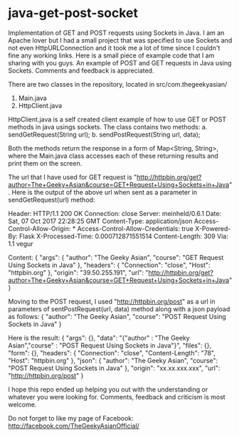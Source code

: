 # java-get-post-socket
Implementation of GET and POST requests using Sockets in Java. I am an Apache lover but I had a small project that was specified to use Sockets and not even HttpURLConnection and it took me a lot of time since I couldn't fine any working links. Here is a small piece of example code that I am sharing with you guys. An example of POST and GET requests in Java using Sockets. Comments and feedback is appreciated.

There are two classes in the repository, located in src/com.thegeekyasian/
1. Main.java
2. HttpClient.java

HttpClient.java is a self created client example of how to use GET or POST methods in java usings sockets.
The class contains two methods:
a. sendGetRequest(String url);
b. sendPostRequest(String url, data);

Both the methods return the response in a form of Map<String, String>, where the Main.java class accesses each of these returning results and print them on the screen.

The url that I have used for GET request is "http://httpbin.org/get?author=The+Geeky+Asian&course=GET+Request+Using+Sockets+in+Java".
Here is the output of the above url when sent as a parameter in sendGetRequest(url) method:

Header: 
HTTP/1.1 200 OK
Connection: close
Server: meinheld/0.6.1
Date: Sat, 07 Oct 2017 22:28:25 GMT
Content-Type: application/json
Access-Control-Allow-Origin: *
Access-Control-Allow-Credentials: true
X-Powered-By: Flask
X-Processed-Time: 0.000712871551514
Content-Length: 309
Via: 1.1 vegur

Content: 
{
  "args": {
    "author": "The Geeky Asian", 
    "course": "GET Request Using Sockets in Java"
  }, 
  "headers": {
    "Connection": "close", 
    "Host": "httpbin.org"
  }, 
  "origin": "39.50.255.191", 
  "url": "http://httpbin.org/get?author=The+Geeky+Asian&course=GET+Request+Using+Sockets+in+Java"
}

Moving to the POST request, I used "http://httpbin.org/post" as a url in parameters of sentPostRequest(url, data) method along with a json payload as follows:
{
    "author": "The Geeky Asian", 
    "course": "POST Request Using Sockets in Java"
}

Here is the result:
{
  "args": {}, 
  "data": "{\"author\" : \"The Geeky Asian\",\"course\" : \"POST Request Using Sockets in Java\"}", 
  "files": {}, 
  "form": {}, 
  "headers": {
    "Connection": "close", 
    "Content-Length": "78", 
    "Host": "httpbin.org"
  }, 
  "json": {
    "author": "The Geeky Asian", 
    "course": "POST Request Using Sockets in Java"
  }, 
  "origin": "xx.xx.xxx.xxx", 
  "url": "http://httpbin.org/post"
}

I hope this repo ended up helping you out with the understanding or whatever you were looking for.
Comments, feedback and criticism is most welcome.

Do not forget to like my page of Facebook: http://facebook.com/TheGeekyAsianOfficial/


